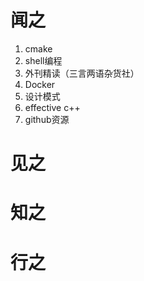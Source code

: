 # 闻之

1. cmake
2. shell编程
3. 外刊精读（三言两语杂货社）
4. Docker
5. 设计模式
6. effective c++
7. github资源



# 见之





# 知之





# 行之






